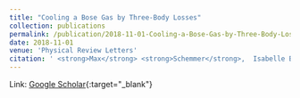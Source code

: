 ```yaml
---
title: "Cooling a Bose Gas by Three-Body Losses"
collection: publications
permalink: /publication/2018-11-01-Cooling-a-Bose-Gas-by-Three-Body-Losses
date: 2018-11-01
venue: 'Physical Review Letters'
citation: ' <strong>Max</strong> <strong>Schemmer</strong>,  Isabelle Bouchoule, &quot;Cooling a Bose Gas by Three-Body Losses.&quot; Physical Review Letters, 2018.'
---
```

Link: [Google Scholar](https://scholar.google.com/scholar?q=Cooling+a+Bose+Gas+by+Three+Body+Losses){:target="_blank"}